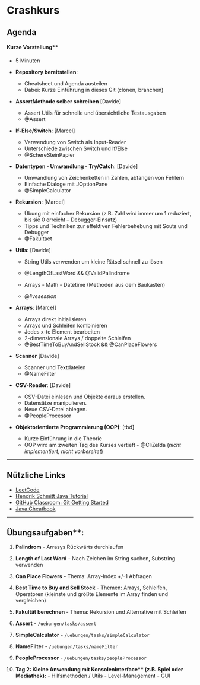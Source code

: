 # Crashkurs

## Agenda 

#### Kurze Vorstellung** 
  - 5 Minuten

- **Repository bereitstellen**:
  - Cheatsheet und Agenda austeilen
  - Dabei: Kurze Einführung in dieses Git (clonen, branchen)

- **AssertMethode selber schreiben** [Davide]
  - Assert Utils für schnelle und übersichtliche Testausgaben 
  - @Assert

- **If-Else/Switch**: [Marcel]
  - Verwendung von Switch als Input-Reader
  - Unterschiede zwischen Switch und If/Else
  - @SchereSteinPapier

- **Datentypen - Umwandlung - Try/Catch**:  [Davide]
  - Umwandlung von Zeichenketten in Zahlen, abfangen von Fehlern 
  - Einfache Dialoge mit JOptionPane
  - @SimpleCalculator
 
- **Rekursion**: [Marcel] 
  - Übung mit einfacher Rekursion (z.B. Zahl wird immer um 1 reduziert, bis sie 0 erreicht – Debugger-Einsatz)
  - Tipps und Techniken zur effektiven Fehlerbehebung mit Souts und Debugger
  - @Fakultaet

- **Utils**: [Davide]
  - String Utils verwenden um kleine Rätsel schnell zu lösen
  - @LengthOfLastWord && @ValidPalindrome 
  
  - Arrays - Math - Datetime (Methoden aus dem Baukasten)
  - @_livesession_

- **Arrays**: [Marcel]
  - Arrays direkt initialisieren
  - Arrays und Schleifen kombinieren
  - Jedes x-te Element bearbeiten
  - 2-dimensionale Arrays / doppelte Schleifen
  - @BestTimeToBuyAndSellStock && @CanPlaceFlowers

- **Scanner**  [Davide]
  - Scanner und Textdateien
  - @NameFilter


- **CSV-Reader**: [Davide]
  - CSV-Datei einlesen und Objekte daraus erstellen.
  - Datensätze manipulieren. 
  - Neue CSV-Datei ablegen.
  - @PeopleProcessor

- **Objektorientierte Programmierung (OOP)**: [tbd]
  - Kurze Einführung in die Theorie
  - OOP wird am zweiten Tag des Kurses vertieft
  - @CliZelda (_nicht implementiert, nicht vorbereitet_)
 
 ---
 

## Nützliche Links

- [LeetCode](https://leetcode.com/)
- [Hendrik Schmitt Java Tutorial](https://www.youtube.com/watch?v=8baa27uPo0U&list=PLdRbhbTUg6E6yb8dp7ty2Uw3FggKDDgjT)
- [GitHub Classroom: Git Getting Started](https://classroom.github.com/classrooms/187568833-ovgu-fin-24-einfinf/assignments/git-getting-started)
- [Java Cheatbook](https://github.com/OvGU-FIN-24/crash-kurs-nov24/blob/results/resources/java_cheatbook.md)


---

## Übungsaufgaben**:
  1. **Palindrom** 
    - Arrasys Rückwärts durchlaufen
  2. **Length of Last Word** 
    - Nach Zeichen im String suchen, Substring verwenden 
  3. **Can Place Flowers** 
    - Thema: Array-Index +/-1 Abfragen
  4. **Best Time to Buy and Sell Stock** 
    - Themen: Arrays, Schleifen, Operatoren (kleinste und größte Elemente im Array finden und vergleichen)
  5. **Fakultät berechnen** 
    - Thema: Rekursion und Alternative mit Schleifen
  6. **Assert** 
    - `/uebungen/tasks/assert`
  7. **SimpleCalculator** 
    - `/uebungen/tasks/simpleCalculator`
  8. **NameFilter** 
    - `/uebungen/tasks/nameFilter`
  9. **PeopleProcessor** 
    - `/uebungen/tasks/peopleProcessor`

  99. __Tag 2: Kleine Anwendung mit Konsoleninterface** (z.B. Spiel oder Mediathek):__
    - Hilfsmethoden / Utils
    - Level-Management
    - GUI

